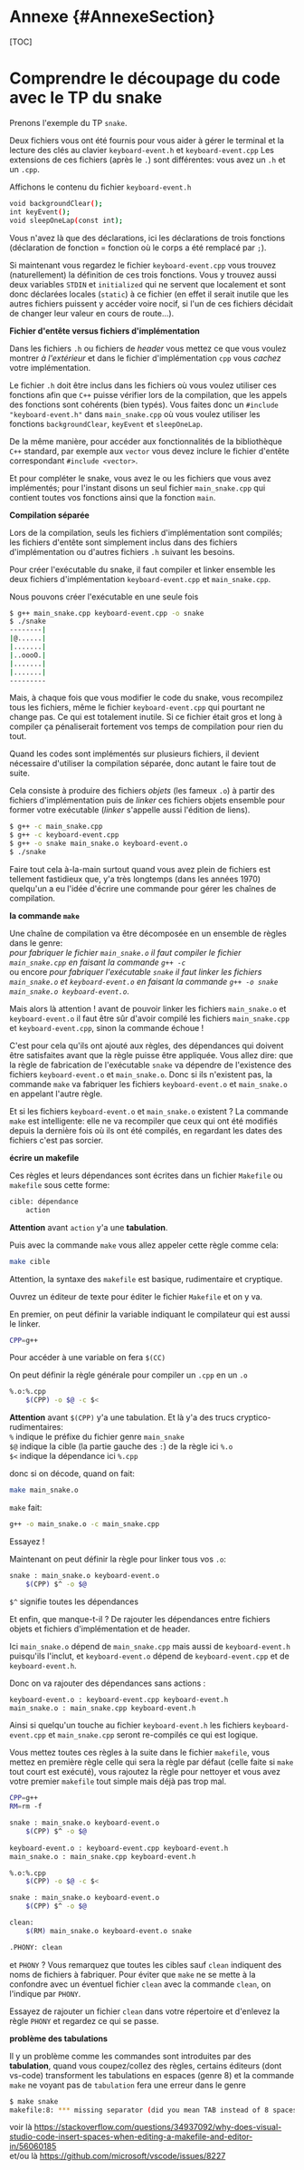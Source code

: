 
Annexe {#AnnexeSection}
=================

[TOC]

# Comprendre le découpage du code avec le TP du snake

Prenons l'exemple du TP `snake`.

Deux fichiers vous ont été fournis pour vous aider à gérer le terminal et la lecture des clés au clavier `keyboard-event.h` et `keyboard-event.cpp` Les extensions de ces fichiers (après le `.`) sont différentes: vous avez un `.h` et un `.cpp`.

Affichons le contenu du fichier `keyboard-event.h`
```bash
void backgroundClear();
int keyEvent();
void sleepOneLap(const int);
```

Vous n'avez là que des déclarations, ici les déclarations de trois fonctions (déclaration de fonction = fonction où le corps a été remplacé par `;`).

Si maintenant vous regardez le fichier `keyboard-event.cpp` vous trouvez (naturellement) la définition de ces trois fonctions. Vous y trouvez aussi deux variables `STDIN` et `initialized` qui ne servent que localement et sont donc déclarées locales (`static`) à ce fichier (en effet il serait inutile que les autres fichiers puissent y accéder voire nocif, si l'un de ces fichiers décidait de changer leur valeur en cours de route...).

**Fichier d'entête versus fichiers d'implémentation**

Dans les fichiers `.h` ou fichiers de *header* vous mettez ce que vous voulez montrer *à l'extérieur* et dans le fichier d'implémentation `cpp` vous *cachez* votre implémentation.

Le fichier `.h` doit être inclus dans les fichiers où vous voulez utiliser ces fonctions afin que `C++` puisse vérifier lors de la compilation, que les appels des fonctions sont cohérents (bien typés). Vous faites donc un `#include "keyboard-event.h"` dans `main_snake.cpp` où vous voulez utiliser les fonctions `backgroundClear`, `keyEvent` et `sleepOneLap`.

De la même manière, pour accéder aux fonctionnalités de la bibliothèque `C++` standard, par exemple aux `vector` vous devez inclure le fichier d'entête correspondant `#include <vector>`.

Et pour compléter le snake, vous avez le ou les fichiers que vous avez implémentés; pour l'instant disons un seul fichier `main_snake.cpp` qui contient toutes vos fonctions ainsi que la fonction `main`.

**Compilation séparée**

Lors de la compilation, seuls les fichiers d'implémentation sont compilés; les fichiers d'entête sont simplement inclus dans des fichiers d'implémentation ou d'autres fichiers `.h` suivant les besoins.

Pour créer l'exécutable du snake, il faut compiler et linker ensemble les deux fichiers d'implémentation `keyboard-event.cpp` et `main_snake.cpp`.

Nous pouvons créer l'exécutable en une seule fois
```bash
$ g++ main_snake.cpp keyboard-event.cpp -o snake 
$ ./snake
--------|
|@......|
|.......|
|..oooO.|
|.......|
|.......|
---------
```
Mais, à chaque fois que vous modifier le code du snake, vous recompilez tous les fichiers, même le fichier `keyboard-event.cpp` qui pourtant ne change pas. Ce qui est totalement inutile. Si ce fichier était gros et long à compiler ça pénaliserait fortement vos temps de compilation pour rien du tout.

Quand les codes sont implémentés sur plusieurs fichiers, il devient nécessaire d'utiliser la compilation séparée, donc autant le faire tout de suite.

Cela consiste à produire des fichiers *objets* (les fameux `.o`) à partir des fichiers d'implémentation puis de *linker* ces fichiers objets ensemble pour former votre exécutable (*linker* s'appelle aussi l'édition de liens).

```bash
$ g++ -c main_snake.cpp
$ g++ -c keyboard-event.cpp
$ g++ -o snake main_snake.o keyboard-event.o 
$ ./snake
```
Faire tout cela à-la-main surtout quand vous avez plein de fichiers est tellement fastidieux que, y'a très longtemps (dans les années 1970) quelqu'un a eu l'idée d'écrire une commande pour gérer les chaînes de compilation.

**la commande `make`**

Une chaîne de compilation va être décomposée en un ensemble de règles dans le genre:  
*pour fabriquer le fichier `main_snake.o` il faut compiler le fichier `main_snake.cpp` en faisant la commande `g++ -c`*   
ou encore *pour fabriquer l'exécutable `snake` il faut linker les fichiers `main_snake.o` et `keyboard-event.o` en faisant la commande `g++ -o snake main_snake.o keyboard-event.o`*.

Mais alors là attention ! avant de pouvoir linker les fichiers `main_snake.o` et `keyboard-event.o` il faut être sûr d'avoir compilé les fichiers `main_snake.cpp` et `keyboard-event.cpp`, sinon la commande échoue !

C'est pour cela qu'ils ont ajouté aux règles, des dépendances qui doivent être satisfaites avant que la règle puisse être appliquée. Vous allez dire: que la règle de fabrication de l'exécutable `snake` va dépendre de l'existence des fichiers `keyboard-event.o` et `main_snake.o`. Donc si ils n'existent pas, la commande `make` va fabriquer les fichiers `keyboard-event.o` et  `main_snake.o` en appelant l'autre règle.

Et si les fichiers `keyboard-event.o` et `main_snake.o` existent ? La commande `make` est intelligente: elle ne va recompiler que ceux qui ont été modifiés depuis la dernière fois où ils ont été compilés, en regardant les dates des fichiers c'est pas sorcier.  

**écrire un makefile**

Ces règles et leurs dépendances sont écrites dans un fichier `Makefile` ou `makefile` sous cette forme:

```bash
cible: dépendance 
    action
```
**Attention** avant `action` y'a une **tabulation**.    

Puis avec la commande `make` vous allez appeler cette règle comme cela:

```bash
make cible
```

Attention, la syntaxe des `makefile` est basique, rudimentaire et  cryptique.

Ouvrez un éditeur de texte pour éditer le fichier `Makefile` et on y va.

En premier, on peut définir la variable indiquant le compilateur qui est aussi le linker.

```bash
CPP=g++
```
Pour accéder à une variable on fera `$(CC)` 

On peut définir la règle générale pour compiler un  `.cpp` en un `.o`

```bash
%.o:%.cpp
    $(CPP) -o $@ -c $<
```
**Attention** avant `$(CPP)` y'a une tabulation.
Et là y'a des trucs cryptico-rudimentaires:  
`%` indique le préfixe du fichier genre `main_snake`  
`$@` indique la cible (la partie gauche des `:`) de la règle ici `%.o`  
`$<` indique la dépendance ici `%.cpp` 

donc si on décode, quand on fait:
```bash
make main_snake.o
```

`make` fait:

```bash
g++ -o main_snake.o -c main_snake.cpp
```

Essayez !

Maintenant on peut définir la règle pour linker tous vos `.o`:

```bash
snake : main_snake.o keyboard-event.o
	$(CPP) $^ -o $@ 
```
`$^` signifie toutes les dépendances

Et enfin, que manque-t-il ? De rajouter les dépendances entre fichiers objets et fichiers d'implémentation et de header.

Ici `main_snake.o` dépend de `main_snake.cpp` mais aussi de `keyboard-event.h`  puisqu'ils l'inclut, et `keyboard-event.o` dépend de `keyboard-event.cpp` et de `keyboard-event.h`.

Donc on va rajouter des dépendances sans actions :

```bash
keyboard-event.o : keyboard-event.cpp keyboard-event.h
main_snake.o : main_snake.cpp keyboard-event.h
```

Ainsi si quelqu'un touche au fichier `keyboard-event.h` les fichiers `keyboard-event.cpp` et `main_snake.cpp` seront re-compilés ce qui est logique.

Vous mettez toutes ces règles à la suite dans le fichier `makefile`, vous mettez en première règle celle qui sera la règle par défaut (celle faite si `make` tout court est exécuté), vous rajoutez la règle pour nettoyer et vous avez votre premier `makefile` tout simple mais déjà pas trop mal.

```bash
CPP=g++
RM=rm -f

snake : main_snake.o keyboard-event.o
    $(CPP) $^ -o $@
    
keyboard-event.o : keyboard-event.cpp keyboard-event.h
main_snake.o : main_snake.cpp keyboard-event.h

%.o:%.cpp
    $(CPP) -o $@ -c $<

snake : main_snake.o keyboard-event.o
    $(CPP) $^ -o $@

clean:
    $(RM) main_snake.o keyboard-event.o snake

.PHONY: clean

```

et `PHONY` ? Vous remarquez que toutes les cibles sauf `clean` indiquent des noms de fichiers à fabriquer. Pour éviter que `make` ne se mette à la confondre avec un éventuel fichier `clean` avec la commande `clean`, on l'indique par `PHONY`.

Essayez de rajouter un fichier `clean` dans votre répertoire et d'enlevez la règle `PHONY` et regardez ce qui se passe.


**problème des tabulations** 

Il y un problème comme les commandes sont introduites par des **tabulation**, quand vous coupez/collez des règles, certains éditeurs (dont vs-code) transforment les tabulations en espaces (genre 8) et la commande `make` ne voyant pas de `tabulation` fera une erreur dans le genre  

```bash
$ make snake
makefile:8: *** missing separator (did you mean TAB instead of 8 spaces?).  Stop. 
```
voir là https://stackoverflow.com/questions/34937092/why-does-visual-studio-code-insert-spaces-when-editing-a-makefile-and-editor-in/56060185  
et/ou là https://github.com/microsoft/vscode/issues/8227
